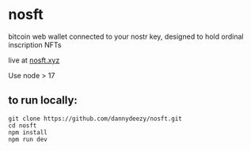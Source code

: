 # nosft

bitcoin web wallet connected to your nostr key, designed to hold ordinal inscription NFTs

live at [nosft.xyz](https://nosft.xyz)

Use node > 17

## to run locally:

```
git clone https://github.com/dannydeezy/nosft.git
cd nosft
npm install
npm run dev
```
